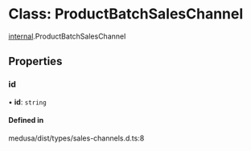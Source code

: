 # Class: ProductBatchSalesChannel

[internal](../modules/internal-22.md).ProductBatchSalesChannel

## Properties

### id

• **id**: `string`

#### Defined in

medusa/dist/types/sales-channels.d.ts:8
